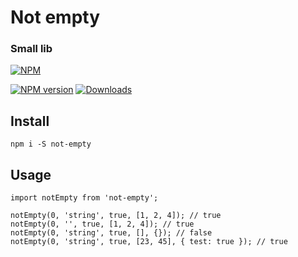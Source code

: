 # Not empty

### Small lib

[![NPM](https://nodei.co/npm-dl/not-empty.png?months=1)](https://nodei.co/npm/not-empty/)

[![NPM version][npm-image]][npm-url]
[![Downloads][downloads-image]][npm-url]

## Install

```
npm i -S not-empty
```

## Usage

```
import notEmpty from 'not-empty';

notEmpty(0, 'string', true, [1, 2, 4]); // true
notEmpty(0, '', true, [1, 2, 4]); // true
notEmpty(0, 'string', true, [], {}); // false
notEmpty(0, 'string', true, [23, 45], { test: true }); // true
```

[downloads-image]: https://img.shields.io/npm/dm/not-empty.svg
[npm-url]: https://www.npmjs.com/package/not-empty
[npm-image]: https://img.shields.io/npm/v/not-empty.svg
